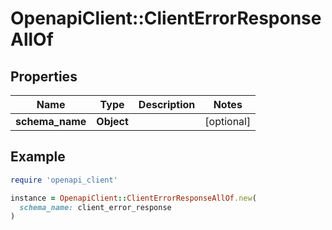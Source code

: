 # OpenapiClient::ClientErrorResponseAllOf

## Properties

| Name | Type | Description | Notes |
| ---- | ---- | ----------- | ----- |
| **schema_name** | **Object** |  | [optional] |

## Example

```ruby
require 'openapi_client'

instance = OpenapiClient::ClientErrorResponseAllOf.new(
  schema_name: client_error_response
)
```

